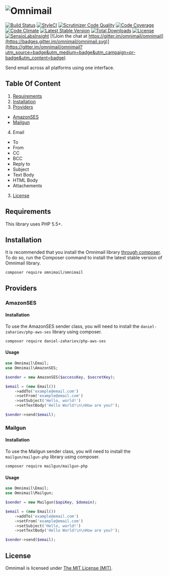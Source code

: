 # ![Omnimail](https://cdn.rawgit.com/gabrielbull/omnimail/master/omnimail-logo.svg "Omnimail")

[![Build Status](https://api.travis-ci.org/omnimail/omnimail.svg?branch=master)](https://travis-ci.org/omnimail/omnimail)
[![StyleCI](https://styleci.io/repos/15456713/shield)](https://styleci.io/repos/15456713)
[![Scrutinizer Code Quality](https://scrutinizer-ci.com/g/omnimail/omnimail/badges/quality-score.png?b=master)](https://scrutinizer-ci.com/g/omnimail/omnimail/?branch=master)
[![Code Coverage](https://scrutinizer-ci.com/g/omnimail/omnimail/badges/coverage.png?b=master)](https://scrutinizer-ci.com/g/omnimail/omnimail/?branch=master)
[![Code Climate](https://codeclimate.com/github/omnimail/omnimail/badges/gpa.svg)](https://codeclimate.com/github/omnimail/omnimail)
[![Latest Stable Version](http://img.shields.io/packagist/v/omnimail/omnimail.svg?style=flat)](https://packagist.org/packages/omnimail/omnimail)
[![Total Downloads](https://img.shields.io/packagist/dt/omnimail/omnimail.svg?style=flat)](https://packagist.org/packages/omnimail/omnimail)
[![License](https://img.shields.io/packagist/l/omnimail/omnimail.svg?style=flat)](https://packagist.org/packages/omnimail/omnimail)
[![SensioLabsInsight](https://insight.sensiolabs.com/projects/4a9cc9ed-22da-4f03-aa18-9c0c2430c7b6/mini.png)](https://insight.sensiolabs.com/projects/4a9cc9ed-22da-4f03-aa18-9c0c2430c7b6)
[![Join the chat at https://gitter.im/omnimail/omnimail](https://badges.gitter.im/omnimail/omnimail.svg)](https://gitter.im/omnimail/omnimail?utm_source=badge&utm_medium=badge&utm_campaign=pr-badge&utm_content=badge)

Send email across all platforms using one interface.

## Table Of Content

1. [Requirements](#requirements)
2. [Installation](#installation)
3. [Providers](#providers)
  - [AmazonSES](#amazon-ses)
  - [Mailgun](#mailgun)

4. Email
  - To
  - From
  - CC
  - BCC
  - Reply to
  - Subject
  - Text Body
  - HTML Body
  - Attachements
  
3. [License](#license-section)

<a name="requirements"></a>
## Requirements

This library uses PHP 5.5+.

<a name="installation"></a>
## Installation

It is recommended that you install the Omnimail library [through composer](http://getcomposer.org/). To do so,
run the Composer command to install the latest stable version of Omnimail library.

```shell
composer require omnimail/omnimail
```

<a name="providers"></a>
## Providers

<a name="amazon-ses"></a>
### AmazonSES

#### Installation

To use the AmazonSES sender class, you will need to install the `daniel-zahariev/php-aws-ses` library using composer.

```
composer require daniel-zahariev/php-aws-ses
```

#### Usage

```php
use Omnimail\Email;
use Omnimail\AmazonSES;

$sender = new AmazonSES($accessKey, $secretKey);

$email = (new Email())
    ->addTo('example@email.com')
    ->setFrom('example@email.com')
    ->setSubject('Hello, world!')
    ->setTextBody('Hello World!\n\nHow are you?');

$sender->send($email);
```

<a name="mailgun"></a>
### Mailgun

#### Installation

To use the Mailgun sender class, you will need to install the `mailgun/mailgun-php` library using composer.

```
composer require mailgun/mailgun-php
```

#### Usage

```php
use Omnimail\Email;
use Omnimail\Mailgun;

$sender = new Mailgun($apiKey, $domain);

$email = (new Email())
    ->addTo('example@email.com')
    ->setFrom('example@email.com')
    ->setSubject('Hello, world!')
    ->setTextBody('Hello World!\n\nHow are you?');

$sender->send($email);
```

<a name="license-section"></a>
## License

Omnimail is licensed under [The MIT License (MIT)](LICENSE).
